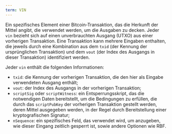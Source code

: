 ```yaml
---
term: VIN
---
```


Ein spezifisches Element einer Bitcoin-Transaktion, das die Herkunft der Mittel angibt, die verwendet werden, um die Ausgaben zu decken. Jeder `vin` bezieht sich auf einen unverbrauchten Ausgang (UTXO) aus einer vorherigen Transaktion. Eine Transaktion kann mehrere Eingaben enthalten, die jeweils durch eine Kombination aus dem `txid` (der Kennung der ursprünglichen Transaktion) und dem `vout` (der Index des Ausgangs in dieser Transaktion) identifiziert werden.

Jeder `vin` enthält die folgenden Informationen:
* `txid`: die Kennung der vorherigen Transaktion, die den hier als Eingabe verwendeten Ausgang enthält;
* `vout`: der Index des Ausgangs in der vorherigen Transaktion;
* `scriptSig` oder `scriptWitness`: ein Entsperrungsskript, das die notwendigen Daten bereitstellt, um die Bedingungen zu erfüllen, die durch das `scriptPubKey` der vorherigen Transaktion gestellt werden, deren Mittel ausgegeben werden, in der Regel durch Bereitstellung einer kryptografischen Signatur;
* `nSequence`: ein spezifisches Feld, das verwendet wird, um anzugeben, wie dieser Eingang zeitlich gesperrt ist, sowie andere Optionen wie RBF.